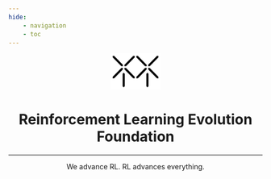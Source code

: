 ```yaml
---
hide: 
    - navigation
    - toc
---
```


<div align='center'>
    <img src="/assets/images/horizontal_logo.svg" style="width: 20%;">
    <h1>Reinforcement Learning Evolution Foundation</h1>
    <hr>
    We advance RL. RL advances everything.
</div>